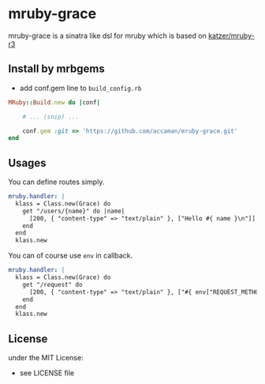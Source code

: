 # mruby-grace

mruby-grace is a sinatra like dsl for mruby which is based on [katzer/mruby-r3](https://github.com/katzer/mruby-r3)

## Install by mrbgems

- add conf.gem line to `build_config.rb`

```ruby
MRuby::Build.new do |conf|

    # ... (snip) ...

    conf.gem :git => 'https://github.com/accaman/mruby-grace.git'
end
```

## Usages

You can define routes simply.

```yaml
mruby.handler: |
  klass = Class.new(Grace) do
    get "/users/{name}" do |name|
      [200, { "content-type" => "text/plain" }, ["Hello #{ name }\n"]]
    end
  end
  klass.new
```

You can of course use `env` in callback.

```yaml
mruby.handler: |
  klass = Class.new(Grace) do
    get "/request" do
      [200, { "content-type" => "text/plain" }, ["#{ env["REQUEST_METHOD"] } #{ env["SCRIPT_NAME"] }#{ env["PATH_INFO"] }\n"]]
    end
  end
  klass.new
```

## License

under the MIT License:

- see LICENSE file
